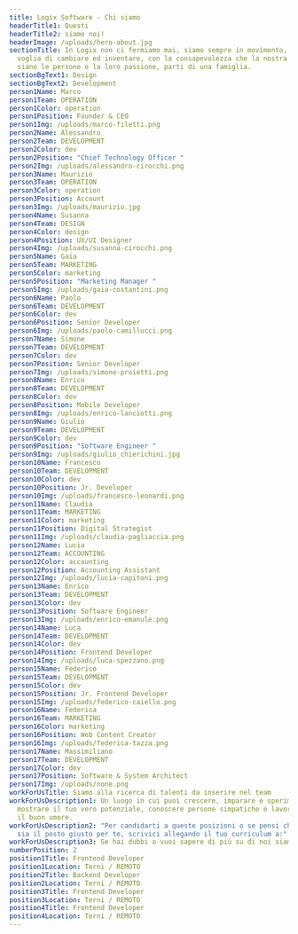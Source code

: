 ```yaml
---
title: Logix Software - Chi siamo
headerTitle1: Questi
headerTitle2: siamo noi!
headerImage: /uploads/hero-about.jpg
sectionTitle: In Logix non ci fermiamo mai, siamo sempre in movimento, con la
  voglia di cambiare ed inventare, con la consapevolezza che la nostra forza
  siano le persone e la loro passione, parti di una famiglia.
sectionBgText1: Design
sectionBgText2: Development
person1Name: Marco
person1Team: OPERATION
person1Color: operation
person1Position: Founder & CEO
person1Img: /uploads/marco-filetti.png
person2Name: Alessandro
person2Team: DEVELOPMENT
person2Color: dev
person2Position: "Chief Technology Officer "
person2Img: /uploads/alessandro-cirocchi.png
person3Name: Maurizio
person3Team: OPERATION
person3Color: operation
person3Position: Account
person3Img: /uploads/maurizio.jpg
person4Name: Susanna
person4Team: DESIGN
person4Color: design
person4Position: UX/UI Designer
person4Img: /uploads/susanna-cirocchi.png
person5Name: Gaia
person5Team: MARKETING
person5Color: marketing
person5Position: "Marketing Manager "
person5Img: /uploads/gaia-costantini.png
person6Name: Paolo
person6Team: DEVELOPMENT
person6Color: dev
person6Position: Senior Developer
person6Img: /uploads/paolo-camillucci.png
person7Name: Simone
person7Team: DEVELOPMENT
person7Color: dev
person7Position: Senior Developer
person7Img: /uploads/simone-proietti.png
person8Name: Enrico
person8Team: DEVELOPMENT
person8Color: dev
person8Position: Mobile Developer
person8Img: /uploads/enrico-lanciotti.png
person9Name: Giulio
person9Team: DEVELOPMENT
person9Color: dev
person9Position: "Software Engineer "
person9Img: /uploads/giulio_chierichini.jpg
person10Name: Francesco
person10Team: DEVELOPMENT
person10Color: dev
person10Position: Jr. Developer
person10Img: /uploads/francesco-leonardi.png
person11Name: Claudia
person11Team: MARKETING
person11Color: marketing
person11Position: Digital Strategist
person11Img: /uploads/claudia-pagliaccia.png
person12Name: Lucia
person12Team: ACCOUNTING
person12Color: accounting
person12Position: Accounting Assistant
person12Img: /uploads/lucia-capitoni.png
person13Name: Enrico
person13Team: DEVELOPMENT
person13Color: dev
person13Position: Software Engineer
person13Img: /uploads/enrico-emanule.png
person14Name: Luca
person14Team: DEVELOPMENT
person14Color: dev
person14Position: Frontend Developer
person14Img: /uploads/luca-spezzano.png
person15Name: Federico
person15Team: DEVELOPMENT
person15Color: dev
person15Position: Jr. Frontend Developer
person15Img: /uploads/federico-caiello.png
person16Name: Federica
person16Team: MARKETING
person16Color: marketing
person16Position: Web Content Creator
person16Img: /uploads/federica-tazza.png
person17Name: Massimiliano
person17Team: DEVELOPMENT
person17Color: dev
person17Position: Software & System Architect
person17Img: /uploads/none.png
workForUsTitle: Siamo alla ricerca di talenti da inserire nel team
workForUsDescription1: Un luogo in cui puoi crescere, imparare e sperimentare,
  mostrare il tuo vero potenziale, conoscere persone simpatiche e lavorare con
  il buon umore.
workForUsDescription2: "Per candidarti a queste posizioni o se pensi che Logix
  sia il posto giusto per te, scrivici allegando il tuo curriculum a:"
workForUsDescription3: Se hai dubbi o vuoi sapere di più su di noi siamo a tua disposizione:)
numberPosition: 2
position1Title: Frontend Developer
position1Location: Terni / REMOTO
position2Title: Backend Developer
position2Location: Terni / REMOTO
position3Title: Frontend Developer
position3Location: Terni / REMOTO
position4Title: Frontend Developer
position4Location: Terni / REMOTO
---
```

